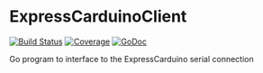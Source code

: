 # ExpressCarduinoClient

[![Build Status](https://travis-ci.org/HokieGeek/ExpressCarduinoClient.svg?branch=master)](https://travis-ci.org/HokieGeek/ExpressCarduinoClient) [![Coverage](http://gocover.io/_badge/github.com/HokieGeek/ExpressCarduinoClient/core?0)](http://gocover.io/github.com/HokieGeek/ExpressCarduinoClient/core) [![GoDoc](http://godoc.org/github.com/hokiegeek/ExpressCarduinoClient/core?status.png)](http://godoc.org/github.com/hokiegeek/ExpressCarduinoClient/core)

Go program to interface to the ExpressCarduino serial connection
